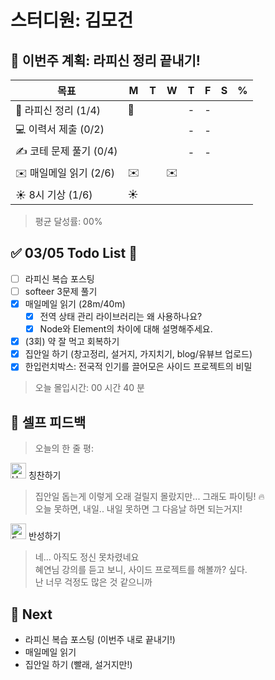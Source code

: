 # 스터디원: 김모건

## 🚀 이번주 계획: 라피신 정리 끝내기!

| 목표                    | M   | T   | W   | T   | F   | S   | %   |
| ----------------------- | --- | --- | --- | --- | --- | --- | --- |
| 📜 라피신 정리 (1/4)    | 📜  |     |     | -   | -   |     |     |
| 💻 이력서 제출 (0/2)    |     |     |     | -   | -   |     |     |
| ✍️ 코테 문제 풀기 (0/4) |     |     |     | -   | -   |     |     |
| ✉️ 매일메일 읽기 (2/6)  | ✉️  |     | ✉️  |     |     |     |     |
| ☀️ 8시 기상 (1/6)       | ☀️  |     |     |     |     |     |     |

> 평균 달성률: 00%<br>

## ✅ 03/05 Todo List 🌅

- [ ] 라피신 복습 포스팅
- [ ] softeer 3문제 풀기
- [x] 매일메일 읽기 (28m/40m)
  - [x] 전역 상태 관리 라이브러리는 왜 사용하나요?
  - [x] Node와 Element의 차이에 대해 설명해주세요.
- [x] (3회) 약 잘 먹고 회복하기
- [x] 집안일 하기 (창고정리, 설거지, 가지치기, blog/유뷰브 업로드)
- [x] 한입런치박스: 전국적 인기를 끌어모은 사이드 프로젝트의 비밀

> 오늘 몰입시간: 00 시간 40 분<br>

## 🎉 셀프 피드백

> 오늘의 한 줄 평: <br>

<img src="https://raw.githubusercontent.com/Tarikul-Islam-Anik/Animated-Fluent-Emojis/master/Emojis/Smilies/Hugging%20Face.png" alt="Hugging Face" width="25" height="25"> 칭찬하기 </img>

> 집안일 돕는게 이렇게 오래 걸릴지 몰랐지만... 그래도 파이팅! 🔥<br>
> 오늘 못하면, 내일.. 내일 못하면 그 다음날 하면 되는거지!<br>

<img src="https://raw.githubusercontent.com/Tarikul-Islam-Anik/Animated-Fluent-Emojis/master/Emojis/Smilies/Face%20with%20Monocle.png" alt="Face with Monocle" width="25" height="25"> 반성하기</img>

> 네... 아직도 정신 못차렸네요 <br>
> 혜연님 강의를 듣고 보니, 사이드 프로젝트를 해볼까? 싶다.<br>
> 난 너무 걱정도 많은 것 같으니까 <br>

## 🌱 Next

- 라피신 복습 포스팅 (이번주 내로 끝내기!)
- 매일메일 읽기
- 집안일 하기 (빨래, 설거지만!)
